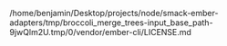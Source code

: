 /home/benjamin/Desktop/projects/node/smack-ember-adapters/tmp/broccoli_merge_trees-input_base_path-9jwQlm2U.tmp/0/vendor/ember-cli/LICENSE.md